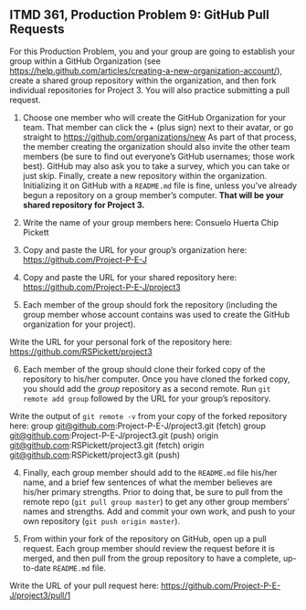 ## ITMD 361, Production Problem 9: GitHub Pull Requests

For this Production Problem, you and your group are going to establish your group within a GitHub Organization (see https://help.github.com/articles/creating-a-new-organization-account/), create a shared group repository within the organization, and then fork individual repositories for Project 3. You will also practice submitting a pull request.

1. Choose one member who will create the GitHub Organization for your team. That member can click the + (plus sign) next to their avatar, or go straight to https://github.com/organizations/new As part of that process, the member creating the organization should also invite the other team members (be sure to find out everyone’s GitHub usernames; those work best). GitHub may also ask you to take a survey, which you can take or just skip. Finally, create a new repository within the organization. Initializing it on GitHub with a `README.md` file is fine, unless you’ve already begun a repository on a group member’s computer. **That will be your shared repository for Project 3.**

2. Write the name of your group members here:
  Consuelo Huerta
  Chip Pickett

3. Copy and paste the URL for your group’s organization here:
  https://github.com/Project-P-E-J


4. Copy and paste the URL for your shared repository here:
  https://github.com/Project-P-E-J/project3

5. Each member of the group should fork the repository (including the group member whose account contains was used to create the GitHub organization for your project).

Write the URL for your personal fork of the repository here:
  https://github.com/RSPickett/project3

6. Each member of the group should clone their forked copy of the repository to his/her computer. Once you have cloned the forked copy, you should add the *group* repository as a second remote. Run `git remote add group` followed by the URL for your group’s repository.

Write the output of `git remote -v` from your copy of the forked repository here:
  group git@github.com:Project-P-E-J/project3.git (fetch)
  group git@github.com:Project-P-E-J/project3.git (push)
  origin  git@github.com:RSPickett/project3.git (fetch)
  origin  git@github.com:RSPickett/project3.git (push)


4. Finally, each group member should add to the `README.md` file his/her name, and a brief few sentences of what the member believes are his/her primary strengths. Prior to doing that, be sure to pull from the remote repo (`git pull group master`) to get any other group members’ names and strengths. Add and commit your own work, and push to your own repository (`git push origin master`).

5. From within your fork of the repository on GitHub, open up a pull request. Each group member should review the request before it is merged, and then pull from the group repository to have a complete, up-to-date `README.md` file.

Write the URL of your pull request here:
  https://github.com/Project-P-E-J/project3/pull/1

